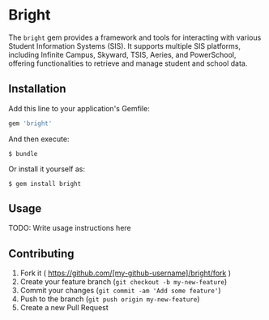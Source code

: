 # Bright

The `bright` gem provides a framework and tools for interacting with various Student Information Systems (SIS). It supports multiple SIS platforms, including Infinite Campus, Skyward, TSIS, Aeries, and PowerSchool, offering functionalities to retrieve and manage student and school data.

## Installation

Add this line to your application's Gemfile:

```ruby
gem 'bright'
```

And then execute:

    $ bundle

Or install it yourself as:

    $ gem install bright

## Usage

TODO: Write usage instructions here

## Contributing

1. Fork it ( https://github.com/[my-github-username]/bright/fork )
2. Create your feature branch (`git checkout -b my-new-feature`)
3. Commit your changes (`git commit -am 'Add some feature'`)
4. Push to the branch (`git push origin my-new-feature`)
5. Create a new Pull Request
